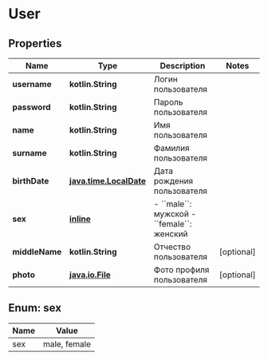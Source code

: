 
# User

## Properties
Name | Type | Description | Notes
------------ | ------------- | ------------- | -------------
**username** | **kotlin.String** | Логин пользователя | 
**password** | **kotlin.String** | Пароль пользователя | 
**name** | **kotlin.String** | Имя пользователя | 
**surname** | **kotlin.String** | Фамилия пользователя | 
**birthDate** | [**java.time.LocalDate**](java.time.LocalDate.md) | Дата рождения пользователя | 
**sex** | [**inline**](#Sex) | - &#x60;&#x60;male&#x60;&#x60;: мужской - &#x60;&#x60;female&#x60;&#x60;: женский  | 
**middleName** | **kotlin.String** | Отчество пользователя |  [optional]
**photo** | [**java.io.File**](java.io.File.md) | Фото профиля пользователя |  [optional]


<a name="Sex"></a>
## Enum: sex
Name | Value
---- | -----
sex | male, female



